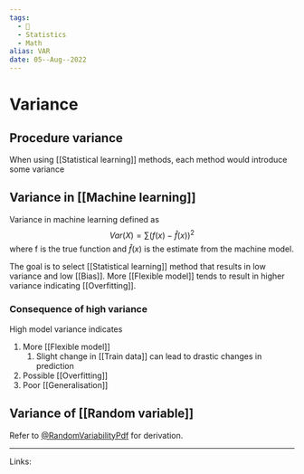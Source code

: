 ```yaml
---
tags:
  - 🌱
  - Statistics
  - Math
alias: VAR
date: 05--Aug--2022
---
```


# Variance
## Procedure variance
When using [[Statistical learning]] methods, each method would introduce some variance
## Variance in [[Machine learning]]
Variance in machine learning defined as
$$Var(X) = \sum (f(x)-\hat f(x))^2$$
where f is the true function and $\hat f(x)$ is the estimate from the machine model.

The goal is to select [[Statistical learning]] method that results in low variance and low [[Bias]]. More [[Flexible model]] tends to result in higher variance indicating [[Overfitting]].

### Consequence of high variance
High model variance indicates
1. More [[Flexible model]]
    1. Slight change in [[Train data]] can lead to drastic changes in prediction
2. Possible [[Overfitting]]
3. Poor [[Generalisation]]
##  Variance of [[Random variable]]
Refer to [@RandomVariabilityPdf](zotero://select/items/@RandomVariabilityPdf) for derivation.

---
Links: 